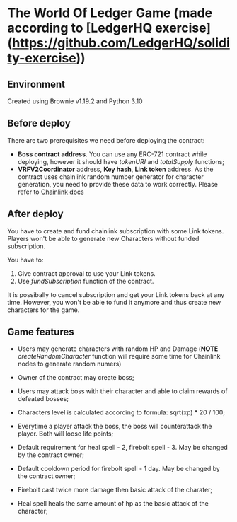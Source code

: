 # The World Of Ledger Game (made according to [LedgerHQ exercise] (https://github.com/LedgerHQ/solidity-exercise))


## Environment
Created using Brownie v1.19.2 and Python 3.10

## Before deploy
There are two prerequisites we need before deploying the contract:
* **Boss contract address**. You can use any ERC-721 contract while deploying, however it should have *tokenURI* and *totalSupply* functions;
* **VRFV2Coordinator** address, **Key hash**, **Link token** address. As the contract uses chainlink random number generator for character generation, you need to provide these data to work correctly. Please refer to [Chainlink docs](https://docs.chain.link/docs/vrf/v2/subscription/examples/get-a-random-number/)

## After deploy
You have to create and fund chainlink subscription with some Link tokens. Players won't be able to generate new Characters without funded subscription. 

You have to: 
1. Give contract approval to use your Link tokens.
2. Use *fundSubscription* function of the contract.

It is possibally to cancel subscription and get your Link tokens back at any time. However, you won't be able to fund it anymore and thus create new characters for the game.

## Game features
- Users may generate characters with random HP and Damage (**NOTE** *createRandomCharacter* function will require some time for Chainlink nodes to generate random numers)
- Owner of the contract may create boss;
- Users may attack boss with their character and able to claim rewards of defeated bosses;
- Characters level is calculated according to formula: sqrt(xp) * 20 / 100;
- Everytime a player attack the boss, the boss will counterattack the player. Both will loose life points;

- Default requirement for heal spell - 2, firebolt spell - 3. May be changed by the contract owner;
- Default cooldown period for firebolt spell - 1 day. May be changed by the contract owner;
- Firebolt cast twice more damage then basic attack of the charater;
- Heal spell heals the same amount of hp as the basic attack of the character;